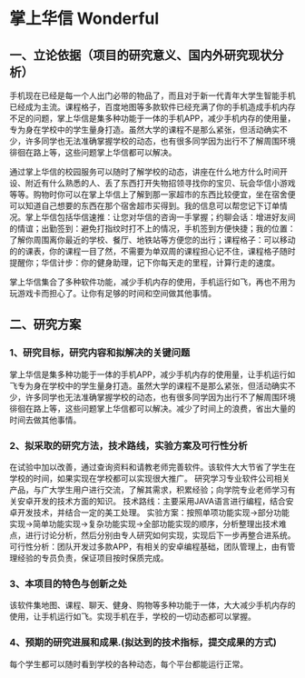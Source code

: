 # 掌上华信 Wonderful

## 一、立论依据（项目的研究意义、国内外研究现状分析）

  手机现在已经是每一个人出门必带的物品了，而且对于新一代青年大学生智能手机已经成为主流。课程格子，百度地图等多款软件已经充满了你的手机造成手机内存不足的问题，掌上华信是集多种功能于一体的手机APP，减少手机内存的使用量，专为身在学校中的学生量身打造。虽然大学的课程不是那么紧张，但活动确实不少，许多同学也无法准确掌握学校的动态，也有很多同学因为出行不了解周围环境徘徊在路上等，这些问题掌上华信都可以解决。
  
  通过掌上华信的校园服务可以随时了解学校的动态，讲座在什么地方什么时间开设、附近有什么熟悉的人、丢了东西打开失物招领寻找你的宝贝、玩会华信小游戏等等。购物时你可以在掌上华信上了解到那一家超市的东西比较便宜，坐在宿舍便可以知道自己想要的东西在那个宿舍超市买得到。我的信息可以帮您记下订单情况。掌上华信包括华信速推：让您对华信的咨询一手掌握；约聊会话：增进好友间的情谊；出勤签到：避免打指纹时打不上的情况，手机签到方便快捷；我的位置：了解你周围离你最近的学校、餐厅、地铁站等方便您的出行；课程格子：可以移动的的课表，你的课程一目了然，不需要为单双周的课程担心记不住，课程格子随时提醒你；华信计步：你的健身助理，记下你每天走的里程，计算行走的速度。
  
  掌上华信集合了多种软件功能，减少手机内存的使用，手机运行如飞，再也不用为玩游戏卡而担心了。让你有足够的时间和空间做其他事情。

## 二、研究方案

### 1、研究目标，研究内容和拟解决的关键问题

  掌上华信是集多种功能于一体的手机APP，减少手机内存的使用量，让手机运行如飞专为身在学校中的学生量身打造。虽然大学的课程不是那么紧张，但活动确实不少，许多同学也无法准确掌握学校的动态，也有很多同学因为出行不了解周围环境徘徊在路上等，这些问题掌上华信都可以解决。减少了时间上的浪费，省出大量的时间去做其他事情。

### 2、拟采取的研究方法，技术路线，实验方案及可行性分析

  在试验中加以改善，通过查询资料和请教老师完善软件。该软件大大节省了学生在学校的时间，如果实现在学校都可以实现很大推广。
  研究学习专业软件公司相关产品，与广大学生用户进行交流，了解其需求，积累经验；向学院专业老师学习有关安卓开发的技术方面的知识。
  技术路线：主要采用JAVA语言进行编程，结合安卓开发技术，并结合一定的美工处理。
  实验方案：按照单项功能实现->部分功能实现->简单功能实现->复杂功能实现->全部功能实现的顺序，分析整理出技术难点，进行讨论分析，然后分别由专人研究如何实现，实现后下一步再整合进系统。
  可行性分析：团队开发过多款APP，有相关的安卓编程基础，团队管理上，由有管理经验的专员负责，保证项目按时保质完成。
  
### 3、本项目的特色与创新之处

  该软件集地图、课程、聊天、健身、购物等多种功能于一体，大大减少手机内存的使用，让手机运行如飞。实现手机在手，学校的一切动态都可以掌握。
  
### 4、预期的研究进展和成果.(拟达到的技术指标，提交成果的方式)

  每个学生都可以随时看到学校的各种动态，每个平台都能运行正常。
